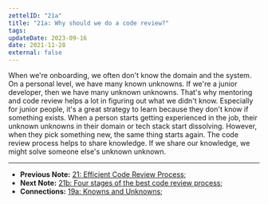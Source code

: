 ```yaml
---
zettelID: "21a"
title: "21a: Why should we do a code review?"
tags:
updateDate: 2023-09-16
date: 2021-11-28
external: false
---
```


When we're onboarding, we often don't know the domain and the system. On a personal level, we have many known unknowns. If we're a junior developer, then we have many unknown unknowns. That's why mentoring and code review helps a lot in figuring out what we didn't know. Especially for junior people, it's a great strategy to learn because they don't know if something exists. When a person starts getting experienced in the job, their unknown unknowns in their domain or tech stack start dissolving. However, when they pick something new, the same thing starts again. The code review process helps to share knowledge. If we share our knowledge, we might solve someone else's unknown unknown.

---

- **Previous Note:** [21: Efficient Code Review Process](/notes/21/);
- **Next Note:** [21b: Four stages of the best code review process](/notes/21b/);
- **Connections:** [19a: Knowns and Unknowns](/notes/19a/);
